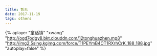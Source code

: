 ```yaml
---
title: 暂无
date: 2017-11-19
tags: others
---
```


{% aplayer "童话镇" "xwang" "http://ogd7odgy8.bkt.clouddn.com/12tonghuazhen.mp3"  "http://img2.5sing.kgimg.com/force/T1PEYmB4CT1RXrhCrK_188_188.jpg" "autoplay=false" %}